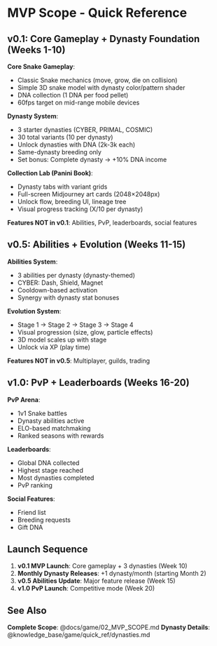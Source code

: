 # MVP Scope - Quick Reference

## v0.1: Core Gameplay + Dynasty Foundation (Weeks 1-10)

**Core Snake Gameplay**:
- Classic Snake mechanics (move, grow, die on collision)
- Simple 3D snake model with dynasty color/pattern shader
- DNA collection (1 DNA per food pellet)
- 60fps target on mid-range mobile devices

**Dynasty System**:
- 3 starter dynasties (CYBER, PRIMAL, COSMIC)
- 30 total variants (10 per dynasty)
- Unlock dynasties with DNA (2k-3k each)
- Same-dynasty breeding only
- Set bonus: Complete dynasty → +10% DNA income

**Collection Lab (Panini Book)**:
- Dynasty tabs with variant grids
- Full-screen Midjourney art cards (2048×2048px)
- Unlock flow, breeding UI, lineage tree
- Visual progress tracking (X/10 per dynasty)

**Features NOT in v0.1**: Abilities, PvP, leaderboards, social features

## v0.5: Abilities + Evolution (Weeks 11-15)

**Abilities System**:
- 3 abilities per dynasty (dynasty-themed)
- CYBER: Dash, Shield, Magnet
- Cooldown-based activation
- Synergy with dynasty stat bonuses

**Evolution System**:
- Stage 1 → Stage 2 → Stage 3 → Stage 4
- Visual progression (size, glow, particle effects)
- 3D model scales up with stage
- Unlock via XP (play time)

**Features NOT in v0.5**: Multiplayer, guilds, trading

## v1.0: PvP + Leaderboards (Weeks 16-20)

**PvP Arena**:
- 1v1 Snake battles
- Dynasty abilities active
- ELO-based matchmaking
- Ranked seasons with rewards

**Leaderboards**:
- Global DNA collected
- Highest stage reached
- Most dynasties completed
- PvP ranking

**Social Features**:
- Friend list
- Breeding requests
- Gift DNA

## Launch Sequence

1. **v0.1 MVP Launch**: Core gameplay + 3 dynasties (Week 10)
2. **Monthly Dynasty Releases**: +1 dynasty/month (starting Month 2)
3. **v0.5 Abilities Update**: Major feature release (Week 15)
4. **v1.0 PvP Launch**: Competitive mode (Week 20)

## See Also

**Complete Scope**: @docs/game/02_MVP_SCOPE.md
**Dynasty Details**: @knowledge_base/game/quick_ref/dynasties.md
